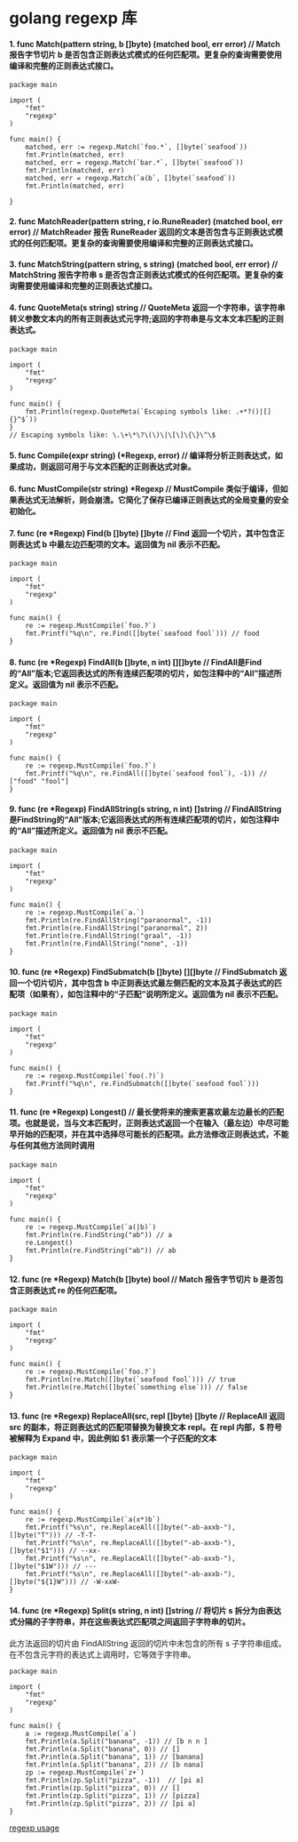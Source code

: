 # golang regexp 库

#### 1. func Match(pattern string, b []byte) (matched bool, err error) // Match 报告字节切片 b 是否包含正则表达式模式的任何匹配项。更复杂的查询需要使用编译和完整的正则表达式接口。

```golang
package main

import (
	"fmt"
	"regexp"
)

func main() {
	matched, err := regexp.Match(`foo.*`, []byte(`seafood`))
	fmt.Println(matched, err)
	matched, err = regexp.Match(`bar.*`, []byte(`seafood`))
	fmt.Println(matched, err)
	matched, err = regexp.Match(`a(b`, []byte(`seafood`))
	fmt.Println(matched, err)

}
```

#### 2. func MatchReader(pattern string, r io.RuneReader) (matched bool, err error) // MatchReader 报告 RuneReader 返回的文本是否包含与正则表达式模式的任何匹配项。更复杂的查询需要使用编译和完整的正则表达式接口。

#### 3. func MatchString(pattern string, s string) (matched bool, err error) // MatchString 报告字符串 s 是否包含正则表达式模式的任何匹配项。更复杂的查询需要使用编译和完整的正则表达式接口。

#### 4. func QuoteMeta(s string) string // QuoteMeta 返回一个字符串，该字符串转义参数文本内的所有正则表达式元字符;返回的字符串是与文本文本匹配的正则表达式。

```golang
package main

import (
	"fmt"
	"regexp"
)

func main() {
	fmt.Println(regexp.QuoteMeta(`Escaping symbols like: .+*?()|[]{}^$`))
}
// Escaping symbols like: \.\+\*\?\(\)\|\[\]\{\}\^\$
```
#### 5. func Compile(expr string) (*Regexp, error) // 编译将分析正则表达式，如果成功，则返回可用于与文本匹配的正则表达式对象。

#### 6. func MustCompile(str string) *Regexp // MustCompile 类似于编译，但如果表达式无法解析，则会崩溃。它简化了保存已编译正则表达式的全局变量的安全初始化。

#### 7. func (re *Regexp) Find(b []byte) []byte // Find 返回一个切片，其中包含正则表达式 b 中最左边匹配项的文本。返回值为 nil 表示不匹配。

```golang
package main

import (
	"fmt"
	"regexp"
)

func main() {
	re := regexp.MustCompile(`foo.?`)
	fmt.Printf("%q\n", re.Find([]byte(`seafood fool`))) // food
}
```

#### 8. func (re *Regexp) FindAll(b []byte, n int) [][]byte // FindAll是Find的“All”版本;它返回表达式的所有连续匹配项的切片，如包注释中的“All”描述所定义。返回值为 nil 表示不匹配。

```golang
package main

import (
	"fmt"
	"regexp"
)

func main() {
	re := regexp.MustCompile(`foo.?`)
	fmt.Printf("%q\n", re.FindAll([]byte(`seafood fool`), -1)) // ["food" "fool"]
}
```

#### 9. func (re *Regexp) FindAllString(s string, n int) []string // FindAllString是FindString的“All”版本;它返回表达式的所有连续匹配项的切片，如包注释中的“All”描述所定义。返回值为 nil 表示不匹配。

```golang
package main

import (
	"fmt"
	"regexp"
)

func main() {
	re := regexp.MustCompile(`a.`)
	fmt.Println(re.FindAllString("paranormal", -1))
	fmt.Println(re.FindAllString("paranormal", 2))
	fmt.Println(re.FindAllString("graal", -1))
	fmt.Println(re.FindAllString("none", -1))
}
```

#### 10. func (re *Regexp) FindSubmatch(b []byte) [][]byte // FindSubmatch 返回一个切片切片，其中包含 b 中正则表达式最左侧匹配的文本及其子表达式的匹配项（如果有），如包注释中的“子匹配”说明所定义。返回值为 nil 表示不匹配。

```golang
package main

import (
	"fmt"
	"regexp"
)

func main() {
	re := regexp.MustCompile(`foo(.?)`)
	fmt.Printf("%q\n", re.FindSubmatch([]byte(`seafood fool`)))
}
```

#### 11. func (re *Regexp) Longest() // 最长使将来的搜索更喜欢最左边最长的匹配项。也就是说，当与文本匹配时，正则表达式返回一个在输入（最左边）中尽可能早开始的匹配项，并在其中选择尽可能长的匹配项。此方法修改正则表达式，不能与任何其他方法同时调用

```golang
package main

import (
	"fmt"
	"regexp"
)

func main() {
	re := regexp.MustCompile(`a(|b)`)
	fmt.Println(re.FindString("ab")) // a
	re.Longest()
	fmt.Println(re.FindString("ab")) // ab
}
```

#### 12. func (re *Regexp) Match(b []byte) bool // Match 报告字节切片 b 是否包含正则表达式 re 的任何匹配项。

```golang
package main

import (
	"fmt"
	"regexp"
)

func main() {
	re := regexp.MustCompile(`foo.?`)
	fmt.Println(re.Match([]byte(`seafood fool`))) // true
	fmt.Println(re.Match([]byte(`something else`))) // false
}
```

#### 13. func (re *Regexp) ReplaceAll(src, repl []byte) []byte // ReplaceAll 返回 src 的副本，将正则表达式的匹配项替换为替换文本 repl。在 repl 内部，$ 符号被解释为 Expand 中，因此例如 $1 表示第一个子匹配的文本

```golang
package main

import (
	"fmt"
	"regexp"
)

func main() {
	re := regexp.MustCompile(`a(x*)b`)
	fmt.Printf("%s\n", re.ReplaceAll([]byte("-ab-axxb-"), []byte("T"))) // -T-T-
	fmt.Printf("%s\n", re.ReplaceAll([]byte("-ab-axxb-"), []byte("$1"))) // --xx-
	fmt.Printf("%s\n", re.ReplaceAll([]byte("-ab-axxb-"), []byte("$1W"))) // ---
	fmt.Printf("%s\n", re.ReplaceAll([]byte("-ab-axxb-"), []byte("${1}W"))) // -W-xxW-
}
```

#### 14. func (re *Regexp) Split(s string, n int) []string // 将切片 s 拆分为由表达式分隔的子字符串，并在这些表达式匹配项之间返回子字符串的切片。

此方法返回的切片由 FindAllString 返回的切片中未包含的所有 s 子字符串组成。在不包含元字符的表达式上调用时，它等效于字符串。

```golang
package main

import (
	"fmt"
	"regexp"
)

func main() {
	a := regexp.MustCompile(`a`) 
	fmt.Println(a.Split("banana", -1)) // [b n n ]
	fmt.Println(a.Split("banana", 0)) // []
	fmt.Println(a.Split("banana", 1)) // [banana]
	fmt.Println(a.Split("banana", 2)) // [b nana]
	zp := regexp.MustCompile(`z+`) 
	fmt.Println(zp.Split("pizza", -1))  // [pi a]
	fmt.Println(zp.Split("pizza", 0)) // []
	fmt.Println(zp.Split("pizza", 1)) // [pizza]
	fmt.Println(zp.Split("pizza", 2)) // [pi a]
}
```

[regexp usage](https://pkg.go.dev/regexp)